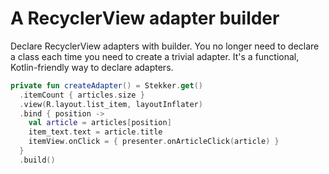 # A RecyclerView adapter builder

Declare RecyclerView adapters with builder. You no longer need to declare a class each time you need to create a trivial adapter. It's a functional, Kotlin-friendly way to declare adapters.

```kotlin
private fun createAdapter() = Stekker.get()
  .itemCount { articles.size }
  .view(R.layout.list_item, layoutInflater)
  .bind { position ->
    val article = articles[position]
    item_text.text = article.title
    itemView.onClick = { presenter.onArticleClick(article) }
  }
  .build()
```
